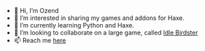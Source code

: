 - 👋 Hi, I’m Ozend
- 👀 I’m interested in sharing my games and addons for Haxe.
- 🌱 I’m currently learning Python and Haxe.
- 💞️ I’m looking to collaborate on a large game, called [Idle Birdster](https://github.com/ozend/birdster)
- 📫 Reach me [here](https://discordapp.com/users/840642250173579295/)
